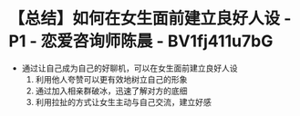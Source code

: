 # 【总结】如何在女生面前建立良好人设 - P1 - 恋爱咨询师陈晨 - BV1fj411u7bG

-   通过让自己成为自己的好聊机，可以在女生面前建立良好人设
    1.  利用他人夸赞可以更有效地树立自己的形象
    2.  通过加入相亲群破冰，迅速了解对方的底细
    3.  利用拉扯的方式让女生主动与自己交流，建立好感